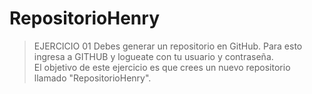 # RepositorioHenry
>EJERCICIO 01 
Debes generar un repositorio en GitHub. Para esto ingresa a GITHUB y logueate con tu usuario y contraseña.  
El objetivo de este ejercicio es que crees un nuevo repositorio llamado "RepositorioHenry".
